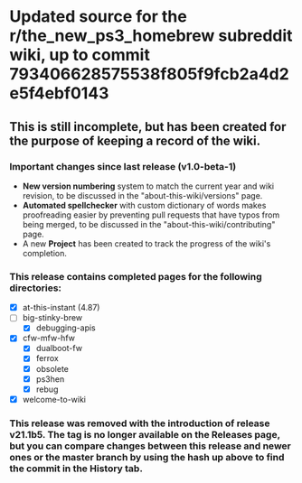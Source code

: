 # Updated source for the r/the_new_ps3_homebrew subreddit wiki, up to commit 793406628575538f805f9fcb2a4d2e5f4ebf0143

## This is still incomplete, but has been created for the purpose of keeping a record of the wiki.

### Important changes since last release (v1.0-beta-1)
* **New version numbering** system to match the current year and wiki revision, to be discussed in the "about-this-wiki/versions" page.
* **Automated spellchecker** with custom dictionary of words makes proofreading easier by preventing pull requests that have typos from being merged, to be discussed in the "about-this-wiki/contributing" page. 
* A new **Project** has been created to track the progress of the wiki's completion.

### This release contains completed pages for the following directories:

- [x] at-this-instant (4.87)
- [ ] big-stinky-brew
  - [x] debugging-apis
- [x] cfw-mfw-hfw
  - [x] dualboot-fw
  - [x] ferrox
  - [x] obsolete
  - [x] ps3hen
  - [x] rebug
- [x] welcome-to-wiki

### This release was removed with the introduction of release v21.1b5. The tag is no longer available on the Releases page, but you can compare changes between this release and newer ones or the master branch by using the hash up above to find the commit in the History tab.

